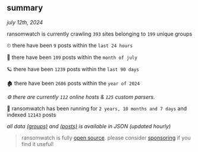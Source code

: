 
## summary
_july 12th, 2024_

ransomwatch is currently crawling `393` sites belonging to `199` unique groups

⏲ there have been `9` posts within the `last 24 hours`

🦈 there have been `109` posts within the `month of july`

🪐 there have been `1239` posts within the `last 90 days`

🏚 there have been `2686` posts within the `year of 2024`

_⚙️ there are currently `112` online hosts & `125` custom parsers._

🦕 ransomwatch has been running for `2 years, 10 months and 7 days` and indexed `12143` posts

_all data  [(groups)](http://ransomwhat.telemetry.ltd/groups) and [(posts)](http://ransomwhat.telemetry.ltd/posts) is available in JSON (updated hourly)_

> ransomwatch is fully [open source](https://github.com/joshhighet/ransomwatch#ransomwatch--). please consider [sponsoring](https://github.com/sponsors/joshhighet) if you find it useful!
